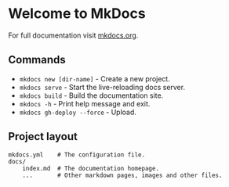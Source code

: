 # Welcome to MkDocs

For full documentation visit [mkdocs.org](https://www.mkdocs.org).

## Commands

* `mkdocs new [dir-name]` - Create a new project.
* `mkdocs serve` - Start the live-reloading docs server.
* `mkdocs build` - Build the documentation site.
* `mkdocs -h` - Print help message and exit.
* `mkdocs gh-deploy --force` - Upload.

## Project layout

    mkdocs.yml    # The configuration file.
    docs/
        index.md  # The documentation homepage.
        ...       # Other markdown pages, images and other files.
